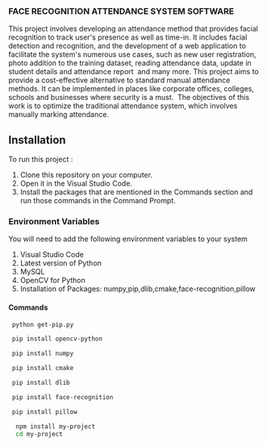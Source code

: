 ### FACE RECOGNITION ATTENDANCE SYSTEM SOFTWARE

This project involves developing an attendance method that provides facial recognition to track user's presence as well as time-in. It includes facial detection and recognition, and the development of a web application to facilitate the system's numerous use cases, such as new user registration, photo addition to the training dataset, reading attendance data, update in student details and attendance report  and many more. This project aims to provide a cost-effective alternative to standard manual attendance methods. It can be implemented in places like corporate offices, colleges, schools and businesses where security is a must.  The objectives of this work is to optimize the traditional attendance system, which involves manually marking attendance.

## Installation

To run this project :
1. Clone this repository on your computer.
2. Open it in the Visual Studio Code.
3. Install the packages that are mentioned in the Commands section and run those commands in the Command Prompt.


### Environment Variables

You will need to add the following environment variables to your system

1. Visual Studio Code
2. Latest version of Python
3. MySQL
4. OpenCV for Python
5. Installation of Packages: numpy,pip,dlib,cmake,face-recognition,pillow


#### Commands

```bash
 python get-pip.py
``` 
```bash
 pip install opencv-python
```
```bash
 pip install numpy
```
```bash
 pip install cmake
```
```bash
 pip install dlib
```
```bash
 pip install face-recognition
```
```bash
 pip install pillow
```
```bash
  npm install my-project
  cd my-project
```
    
